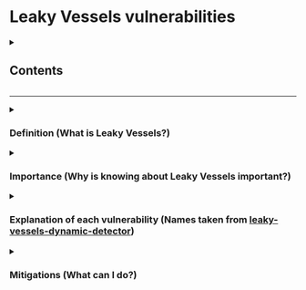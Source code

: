 <h1>Leaky Vessels vulnerabilities</h1>

<details name="section">
<summary><h2>Contents</h2></summary>
  <ol>
    <li>Definition (What is Leaky Vessels?)</li>
    <li>Importance (Why is knowing about Leaky Vessels important?)</li>
    <li>
      <details name="section-vulnerabilities">
        <summary>Explanation of each vulnerability (Names taken from <a href="https://github.com/snyk/leaky-vessels-dynamic-detector">leaky-vessels-dynamic-detector</a>)</summary>
        <ol>
          <li>runc process.cwd & Leaked fds Container Breakout [CVE-2024-21626]</li>
          <li>Buildkit Mount Cache Race: Build-time Race Condition Container Breakout [CVE-2024-23651]</li>
          <li>Buildkit GRPC SecurityMode Privilege Check [CVE-2024-23653]</li>
          <li>Buildkit Build-time Container Teardown Arbitrary Delete [CVE-2024-23652]</li>
        </ol>
      </details>
    </li>
    <li>Mitigations (What can I do?)</li>
  </ol>
</details>

<hr />

<details name="section">
  <summary><h3>Definition (What is Leaky Vessels?)</h3></summary>
  <div>
    Leaky Vessels is the name given to a set of vulnerabilities discovered and reported by Snyk on 2023 but publically-listed on January 31, 2024. This set of vulnerabilities allow an attacker to escape a containerized environment and is made-uo of four vulnerabilities that target different parts of the docker architecture. <img src="https://i.stack.imgur.com/lAtSR.png" />
  </div>
  <br />
</details>

<details name="section">
  <summary><h3>Importance (Why is knowing about Leaky Vessels important?)</h3></summary>
  <div>
    Knowing about Leaky Vessels vulnerabilities is important because Containers are a technology used frequently on the Industry and getting to know threats you might face allow you to prepare better than someone that is just unaware of what can actually happen.
  </div>
  <br />
</details>

<details name="section">
  <summary><h3>Explanation of each vulnerability (Names taken from <a href="https://github.com/snyk/leaky-vessels-dynamic-detector">leaky-vessels-dynamic-detector</a>)</h3></summary>
    <ol>
      <li>
        <details name="section-vulnerabilities">
          <summary><h4>runc process.cwd & Leaked fds Container Breakout [CVE-2024-21626]</h4></summary>
          Manipulation of a newly spawned process' current working directory (process.cwd). This uses a file descriptor (https://www.golinuxcloud.com/linux-file-descriptors/) leak that allows an attacker to have a working directory in the host filesystem namespace (An fd is open on the current working directory so it can be used to escape a containerized environment.
          View Video for PoC
          <br />
        </details>
      </li>
      <li>
        <details name="section-vulnerabilities">
          <summary><h4>Buildkit Mount Cache Race: Build-time Race Condition Container Breakout [CVE-2024-23651]</h4></summary>
Buildkit offers cache volumes using the RUN --mount=type=cache directive in a Dockerfile, which allows for the mounting of a persistent directory at a controlled location during Docker image build. This functionality is intended to help improve the performance of tooling, such as package managers, by keeping the persistent cache between builds. (https://snyk.io/blog/cve-2024-23651-docker-buildkit-mount-cache-race/)
          
The RUN command supports a specialized cache, which you can use when you need a more fine-grained cache between runs. For example, when installing packages, you don't always need to fetch all of your packages from the internet each time. You only need the ones that have changed.
To solve this problem, you can use RUN --mount type=cache. For example, for your Debian-based image you might use the following:


RUN \
    --mount=type=cache,target=/var/cache/apt \
    apt-get update && apt-get install -y git
    
Using the explicit cache with the --mount flag keeps the contents of the target directory preserved between builds. When this layer needs to be rebuilt, then it'll use the apt cache in /var/cache/apt.

Basically there's a delay between the checking of the existance of the directory and the syscall to mount it, so it's possible to modify the directory to be a symlink and game over.
          <br />
        </details>
      </li>
      <li>
        <details name="section-vulnerabilities">
          <summary><h4>Buildkit GRPC SecurityMode Privilege Check [CVE-2024-23653]</h4></summary>
          <br />
        </details>
      </li>
      <li>
        <details name="section-vulnerabilities">
          <summary><h4>Buildkit Build-time Container Teardown Arbitrary Delete [CVE-2024-23652]</h4></summary>
          This attack allows an attacker to delete files from the host OS by deleting contents in a symbolic link directory mounted
        </details>
      </li>
    </ol>
  <br />
</details>

<details name="section">
  <summary><h3>Mitigations (What can I do?)</h3></summary>
  <br />
  <ul>
    <li>Use Podman</li>
    <li>Use official Docker builds</li>
    <li>Update constantly</li>
  </ul>
</details>
